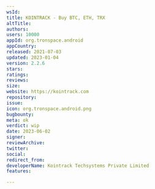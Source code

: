 ```yaml
---
wsId: 
title: KOINTRACK - Buy BTC, ETH, TRX
altTitle: 
authors: 
users: 10000
appId: org.tronspace.android
appCountry: 
released: 2021-07-03
updated: 2023-01-04
version: 2.2.6
stars: 
ratings: 
reviews: 
size: 
website: https://kointrack.com
repository: 
issue: 
icon: org.tronspace.android.png
bugbounty: 
meta: ok
verdict: wip
date: 2023-06-02
signer: 
reviewArchive: 
twitter: 
social: 
redirect_from: 
developerName: Kointrack Techsystems Private Limited
features: 

---
```


